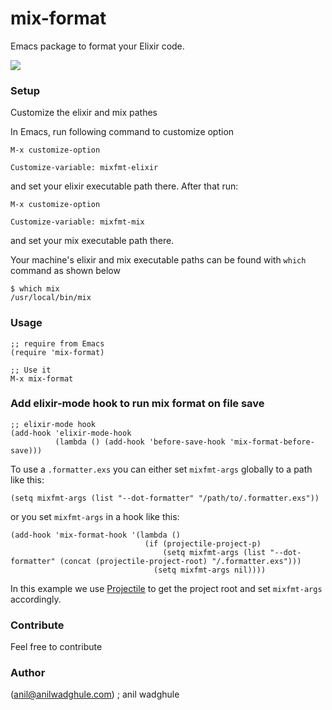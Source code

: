 # mix-format
Emacs package to format your Elixir code.


![](https://i.imgur.com/OV5YQBx.gif)


### Setup
Customize the elixir and mix pathes

In Emacs, run following command to customize option
``` elisp
M-x customize-option

Customize-variable: mixfmt-elixir
```
and set your elixir executable path there. After that run:
``` elisp
M-x customize-option

Customize-variable: mixfmt-mix
```
and set your mix executable path there.

Your machine's elixir and mix executable paths can be found with `which` command as shown below

``` shell
$ which mix
/usr/local/bin/mix
```


### Usage
``` elisp
;; require from Emacs
(require 'mix-format)

;; Use it
M-x mix-format
```

### Add elixir-mode hook to run mix format on file save

``` elisp
;; elixir-mode hook
(add-hook 'elixir-mode-hook
          (lambda () (add-hook 'before-save-hook 'mix-format-before-save)))

```

To use a `.formatter.exs` you can either set `mixfmt-args` globally to a path like this:

``` elisp
(setq mixfmt-args (list "--dot-formatter" "/path/to/.formatter.exs"))
```

or you set `mixfmt-args` in a hook like this:

```elisp
(add-hook 'mix-format-hook '(lambda ()
                              (if (projectile-project-p)
                                  (setq mixfmt-args (list "--dot-formatter" (concat (projectile-project-root) "/.formatter.exs")))
                                (setq mixfmt-args nil))))
```

In this example we use [Projectile](https://github.com/bbatsov/projectile) to get the project root and set `mixfmt-args` accordingly.

### Contribute
Feel free to contribute


### Author
(anil@anilwadghule.com) ; anil wadghule
